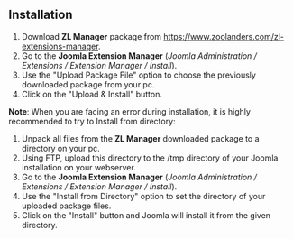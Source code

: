 ## Installation

1. Download **ZL Manager** package from https://www.zoolanders.com/zl-extensions-manager.
2. Go to the **Joomla Extension Manager** (*Joomla Administration / Extensions / Extension Manager / Install*).
3. Use the "Upload Package File" option to choose the previously downloaded package from your pc.
4. Click on the "Upload & Install" button.
 
**Note**: When you are facing an error during installation, it is highly recommended to try to Install from directory:

1. Unpack all files from the **ZL Manager** downloaded package to a directory on your pc.
2. Using FTP, upload this directory to the /tmp directory of your Joomla installation on your webserver.
2. Go to the **Joomla Extension Manager** (*Joomla Administration / Extensions / Extension Manager / Install*).
3. Use the "Install from Directory" option to set the directory of your uploaded package files.
4. Click on the "Install" button and Joomla will install it from the given directory.